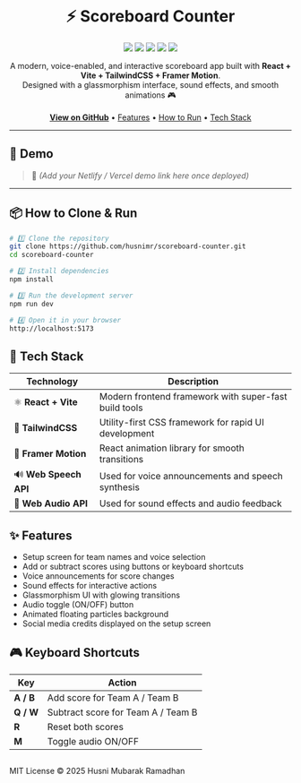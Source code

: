 <h1 align="center">⚡ Scoreboard Counter</h1>

<p align="center">
  <img src="https://img.shields.io/badge/React-18.3.1-blue?logo=react" />
  <img src="https://img.shields.io/badge/Vite-5.4-purple?logo=vite" />
  <img src="https://img.shields.io/badge/TailwindCSS-3.4-skyblue?logo=tailwindcss" />
  <img src="https://img.shields.io/badge/FramerMotion-latest-pink?logo=framer" />
  <img src="https://img.shields.io/badge/license-MIT-green" />
</p>

<p align="center">
  A modern, voice-enabled, and interactive scoreboard app built with <b>React + Vite + TailwindCSS + Framer Motion</b>.
  <br/>
  Designed with a glassmorphism interface, sound effects, and smooth animations 🎮
  <br/><br/>
  <a href="https://github.com/husnimr/scoreboard-counter"><b>View on GitHub</b></a> • 
  <a href="#-features">Features</a> • 
  <a href="#-how-to-clone--run">How to Run</a> • 
  <a href="#-tech-stack">Tech Stack</a>
</p>

---

## 🚀 Demo
> 🔗 *(Add your Netlify / Vercel demo link here once deployed)*

---

## 📦 How to Clone & Run

```bash
# 1️⃣ Clone the repository
git clone https://github.com/husnimr/scoreboard-counter.git
cd scoreboard-counter

# 2️⃣ Install dependencies
npm install

# 3️⃣ Run the development server
npm run dev

# 4️⃣ Open it in your browser
http://localhost:5173
```

## 🧠 Tech Stack

| Technology            | Description                                           |
| --------------------- | ----------------------------------------------------- |
| ⚛️ **React + Vite**   | Modern frontend framework with super-fast build tools |
| 🎨 **TailwindCSS**    | Utility-first CSS framework for rapid UI development  |
| 💫 **Framer Motion**  | React animation library for smooth transitions        |
| 🔊 **Web Speech API** | Used for voice announcements and speech synthesis     |
| 🎵 **Web Audio API**  | Used for sound effects and audio feedback             |

## ✨ Features

- Setup screen for team names and voice selection
- Add or subtract scores using buttons or keyboard shortcuts
- Voice announcements for score changes
- Sound effects for interactive actions
- Glassmorphism UI with glowing transitions
- Audio toggle (ON/OFF) button
- Animated floating particles background
- Social media credits displayed on the setup screen

## 🎮 Keyboard Shortcuts

| Key       | Action                             |
| --------- | ---------------------------------- |
| **A / B** | Add score for Team A / Team B      |
| **Q / W** | Subtract score for Team A / Team B |
| **R**     | Reset both scores                  |
| **M**     | Toggle audio ON/OFF                |

##
MIT License © 2025 Husni Mubarak Ramadhan
